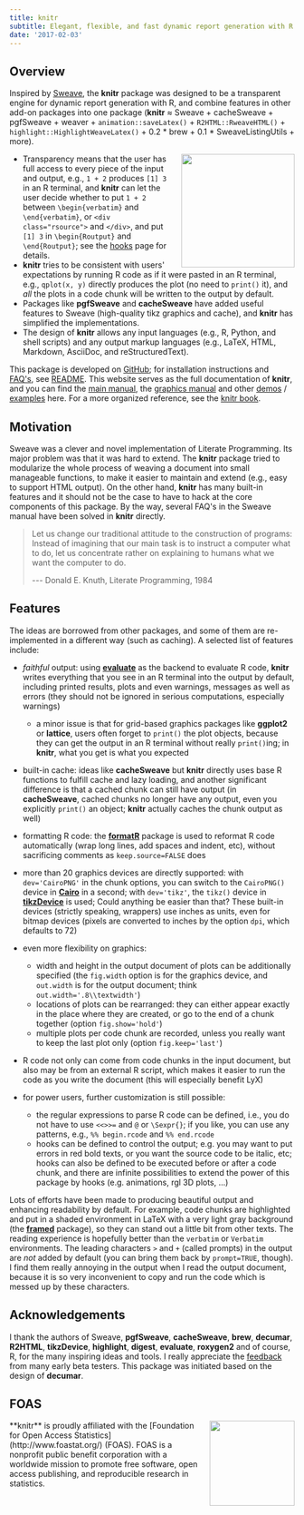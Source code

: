 ```yaml
---
title: knitr
subtitle: Elegant, flexible, and fast dynamic report generation with R
date: '2017-02-03'
---
```


## Overview

Inspired by [Sweave](https://en.wikipedia.org/wiki/Sweave), the **knitr**
package was designed to be a transparent engine for dynamic report generation
with R, and combine features in other add-on packages into one package
(**knitr** ≈ Sweave + cacheSweave + pgfSweave + weaver +
`animation::saveLatex()` + `R2HTML::RweaveHTML()` +
`highlight::HighlightWeaveLatex()` + 0.2 \* brew + 0.1 \* SweaveListingUtils +
more).

[<img src="https://db.yihui.org/imgur/yYw46aF.jpg" align="right" width=200 style="margin-left: 1em;" />](https://amzn.com/1498716962)

-   Transparency means that the user has full access to every piece of the input
    and output, e.g., `1 + 2` produces `[1] 3` in an R terminal, and **knitr**
    can let the user decide whether to put `1 + 2` between `\begin{verbatim}`
    and `\end{verbatim}`, or `<div class="rsource">` and `</div>`, and put
    `[1] 3` in `\begin{Routput}` and `\end{Routput}`; see the [hooks](hooks)
    page for details.
-   **knitr** tries to be consistent with users' expectations by running R code
    as if it were pasted in an R terminal, e.g., `qplot(x, y)` directly produces
    the plot (no need to `print()` it), and *all* the plots in a code chunk will
    be written to the output by default.
-   Packages like **pgfSweave** and **cacheSweave** have added useful features
    to Sweave (high-quality tikz graphics and cache), and **knitr** has
    simplified the implementations.
-   The design of **knitr** allows any input languages (e.g., R, Python, and
    shell scripts) and any output markup languages (e.g., LaTeX, HTML, Markdown,
    AsciiDoc, and reStructuredText).

This package is developed on [GitHub](https://github.com/yihui/knitr); for
installation instructions and [FAQ's](/knitr/faq/), see
[README](https://github.com/yihui/knitr#readme). This website serves as the full
documentation of **knitr**, and you can find the [main
manual](/knitr/demo/manual/), the [graphics manual](/knitr/demo/graphics/) and
other [demos](/knitr/demos) /
[examples](https://github.com/yihui/knitr-examples) here. For a more organized
reference, see the [knitr book](https://github.com/yihui/knitr-book).

## Motivation

Sweave was a clever and novel implementation of Literate Programming. Its major
problem was that it was hard to extend. The **knitr** package tried to
modularize the whole process of weaving a document into small manageable
functions, to make it easier to maintain and extend (e.g., easy to support HTML
output). On the other hand, **knitr** has many built-in features and it should
not be the case to have to hack at the core components of this package. By the
way, several FAQ's in the Sweave manual have been solved in **knitr** directly.

> Let us change our traditional attitude to the construction of programs:
> Instead of imagining that our main task is to instruct a computer what to do,
> let us concentrate rather on explaining to humans what we want the computer to
> do.
>
> --- Donald E. Knuth, Literate Programming, 1984

## Features

The ideas are borrowed from other packages, and some of them are re-implemented
in a different way (such as caching). A selected list of features include:

-   *faithful* output: using
    [**evaluate**](https://cran.rstudio.com/package=evaluate) as the backend to
    evaluate R code, **knitr** writes everything that you see in an R terminal
    into the output by default, including printed results, plots and even
    warnings, messages as well as errors (they should not be ignored in serious
    computations, especially warnings)

    -   a minor issue is that for grid-based graphics packages like **ggplot2**
        or **lattice**, users often forget to `print()` the plot objects,
        because they can get the output in an R terminal without really
        `print()`ing; in **knitr**, what you get is what you expected

-   built-in cache: ideas like **cacheSweave** but **knitr** directly uses base
    R functions to fulfill cache and lazy loading, and another significant
    difference is that a cached chunk can still have output (in **cacheSweave**,
    cached chunks no longer have any output, even you explicitly `print()` an
    object; **knitr** actually caches the chunk output as well)

-   formatting R code: the [**formatR**](/formatR) package is used to reformat R
    code automatically (wrap long lines, add spaces and indent, etc), without
    sacrificing comments as `keep.source=FALSE` does

-   more than 20 graphics devices are directly supported: with `dev='CairoPNG'`
    in the chunk options, you can switch to the `CairoPNG()` device in
    [**Cairo**](https://cran.rstudio.com/package=Cairo) in a second; with
    `dev='tikz'`, the `tikz()` device in
    [**tikzDevice**](https://cran.rstudio.com/package=tikzDevice) is used; Could
    anything be easier than that? These built-in devices (strictly speaking,
    wrappers) use inches as units, even for bitmap devices (pixels are converted
    to inches by the option `dpi`, which defaults to 72)

-   even more flexibility on graphics:

    -   width and height in the output document of plots can be additionally
        specified (the `fig.width` option is for the graphics device, and
        `out.width` is for the output document; think
        `out.width='.8\\textwidth'`)
    -   locations of plots can be rearranged: they can either appear exactly in
        the place where they are created, or go to the end of a chunk together
        (option `fig.show='hold'`)
    -   multiple plots per code chunk are recorded, unless you really want to
        keep the last plot only (option `fig.keep='last'`)

-   R code not only can come from code chunks in the input document, but also
    may be from an external R script, which makes it easier to run the code as
    you write the document (this will especially benefit LyX)

-   for power users, further customization is still possible:

    -   the regular expressions to parse R code can be defined, i.e., you do not
        have to use `<<>>=` and `@` or `\Sexpr{}`; if you like, you can use any
        patterns, e.g., `%% begin.rcode` and `%% end.rcode`
    -   hooks can be defined to control the output; e.g. you may want to put
        errors in red bold texts, or you want the source code to be italic, etc;
        hooks can also be defined to be executed before or after a code chunk,
        and there are infinite possibilities to extend the power of this package
        by hooks (e.g. animations, rgl 3D plots, ...)

Lots of efforts have been made to producing beautiful output and enhancing
readability by default. For example, code chunks are highlighted and put in a
shaded environment in LaTeX with a very light gray background (the
[**framed**](https://www.ctan.org/pkg/framed) package), so they can stand out a
little bit from other texts. The reading experience is hopefully better than the
`verbatim` or `Verbatim` environments. The leading characters `>` and `+`
(called prompts) in the output are *not* added by default (you can bring them
back by `prompt=TRUE`, though). I find them really annoying in the output when I
read the output document, because it is so very inconvenient to copy and run the
code which is messed up by these characters.

## Acknowledgements

I thank the authors of Sweave, **pgfSweave**, **cacheSweave**, **brew**,
**decumar**, **R2HTML**, **tikzDevice**, **highlight**, **digest**,
**evaluate**, **roxygen2** and of course, R, for the many inspiring ideas and
tools. I really appreciate the [feedback](https://github.com/yihui/knitr/issues)
from many early beta testers. This package was initiated based on the design of
**decumar**.

## FOAS

<img src="https://db.yihui.org/imgur/XmT6L3F.png" style="float:right;margin-left:1em" width=150 />
**knitr** is proudly affiliated with the [Foundation for Open Access
Statistics](http://www.foastat.org/) (FOAS). FOAS is a nonprofit public benefit
corporation with a worldwide mission to promote free software, open access
publishing, and reproducible research in statistics.
